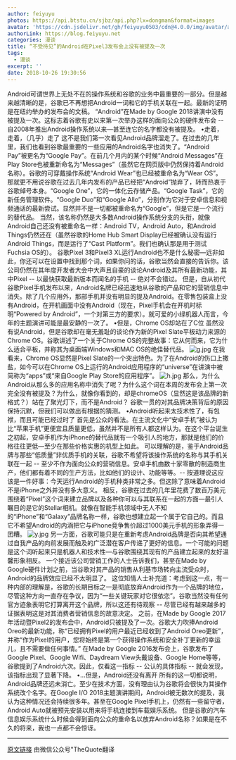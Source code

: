 ```yaml
---
author: feiyuyu
photos: https://api.btstu.cn/sjbz/api.php?lx=dongman&format=images
avatar: 'https://cdn.jsdelivr.net/gh/feiyuyu0503/cdn@4.0.0/img/avatar/avater.jpg'
authorLink: https://blog.feiyuyu.net
categories: 漫谈
title: “不受待见”的Android在Pixel3发布会上没有被提及一次
tags:
  - 漫谈
excerpt: ''
date: 2018-10-26 19:30:56
---
```


Android可谓世界上无处不在的操作系统和谷歌的业务中最重要的一部分。但是越来越清晰的是，谷歌已不再想把Android一词和它的手机关联在一起。最新的证明是在纽约举办的发布会的文稿。 “Android”在Made by Google 2018讲演中没有被提及一次。这标志着谷歌有史以来第一次举办这样的面向公众的硬件发布会 -- 自2008年推出Android操作系统以来—甚至连它的名字都没有被提及。 •走着，走着，（几乎）走了 这不是我们第一次看见Android品牌溜走了。在过去的几年里，我们也看到谷歌最重要的一些应用的Android名字也消失了。“Android Pay”被更名为“Google Pay”。在前几个月内的某个时候“Android Messages”在Play Store也被重新命名为“Messages”（虽然它在网页版中仍然保持着Android名称）。谷歌的可穿戴操作系统“Android Wear”也已经被重命名为“Wear OS”。 那就更不用说谷歌在过去几年内发布的产品已经把“Android”抛弃了，转而热衷于谷歌绰号本身。“Google One”，它的一体化云存储产品。“Google Task”，它的新任务管理软件。“Google Duo”和“Google Allo”，分别作为它对于安卓信息和视频通话的最新尝试。显然并不是一切都被重命名为“Google”，但是它是一个流行的替代品。 当然，该名称仍然是大多数Android操作系统分支的头衔，就像Android自己还没有被重命名一样：Android TV，Android Auto，和Android Things仍然还在（虽然谷歌的Home Hub Smart Display已经被确认没有运行Android Things，而是运行了“Cast Platform”。我们也确认那是用于测试Fuchsia OS的）。 谷歌Pixel 3和Pixel3 XL运行Android也不是什么秘密—远非如此，你还可以在设置中找到那个词，如果你问的话，谷歌当然会直接的告诉你。该公司仍然在其年度开发者大会中大声且自豪的谈论Android及其所有最新功能，其中Pixel -- 以最快获取最新版本而闻名的手机 -- 绝对不会错过。 但是，自从初代谷歌Pixel手机发布以来，Android名牌已经迅速地从谷歌的产品和它的营销信息中消失。除了几个应用外，那部手机并没有明显的提及Android。在零售包装盒上没有Android，在开机画面中没有Android（现在，Pixel手机会在开机时标明“Powered by Android”，一个对第三方的要求）。就可爱的小绿机器人而言，今年的主题演讲可能是最安静的一次了。 •但是，Chrome OS却站在了C位 虽然没有说Android，但是谷歌却在毫无羞耻的谈论作为新的Pixel Slate平板动力来源的Chrome OS。谷歌讲述了一个关于Chrome OS的完整故事：它从何而来，它为什么适合平板，并称其为桌面端Windows和MAC OS的绝佳替代品。 ![g.jpg](https://i.loli.net/2018/10/26/5bd2f95697618.jpg "g.jpg") 在我看来，Chrome OS显然是Pixel Slate的一个突出特色。为了在Android的伤口上撒盐，如今可以在Chrome OS上运行的Android应用程序的“universe”在讲演中被简称为“apps”或“来自Google Play Store的应用程序”。 ![h.jpg](https://i.loli.net/2018/10/26/5bd2f9928e454.jpg "h.jpg") 那么，为什么Android从那么多的应用名称中消失了呢？为什么这个词在本周的发布会上第一次完全没有被提及？为什么，就像你看到的，却是chromeOS（显然这是该品牌的新格式？）站在了聚光灯下，而不是Android？ 谷歌一贯的对其品牌决策背后的原因保持沉默，但我们可以做出有根据的猜测。 •Android听起来太技术性了，有包袱，而且可能已经过时了 首先是公众的看法。在主流文化中“安卓手机”被认为比“苹果手机”更便宜且质量更低，虽然并不是所有人都这样认为。在这个平台诞生之初起，安卓手机作为iPhone的替代品就有一个吸引人的地方，那就是他们的价格往往更低—至少在那些价格实惠的机型上如此。 可以理解的是，鉴于Android品牌与那些“低质量”非优质手机的关联，谷歌不希望将该操作系统的名称与其手机关联在一起 -- 至少不作为面向公众的营销信息。安卓手机由数十家零散的制造商生产，他们都有着不同的生产方法，比如他们的设计、功能等等。-- 按道理说这应该是一件好事：今天运行Android的手机种类非常之多。但这除了意味着Android不是iPhone之外并没有多大意义。 相反，谷歌在过去的几年里花费了数百万美元围绕着“Pixel”这个词来建立品牌以及各种你可以与其联系在一起的方面—最引人瞩目的是它的Stellar相机。就像在智能手机领域中无人不知的“iPhone”和“Galaxy”品牌名称一样，谷歌也想建立起一个属于它自己的。而且它不希望Android的内涵把它与iPhone竞争售价超过1000美元手机的形象弄得一团糟。 ![y.jpg](https://i.loli.net/2018/10/26/5bd2f9aa64272.jpg "y.jpg") 另一方面，谷歌可能只是在重新考虑Android品牌是否向其希望通过自我产品的向前发展而触及的广泛潜在客户传递了更好的信息。一个可能的问题是这个词听起来只是机器人和技术性—与谷歌围绕其现有的产品建立起来的友好温馨形象相反。 一个接近该公司营销工作的人士告诉我们，甚至在Made by Google硬件计划之前，当谷歌对其产品的销售从利基市场转向主流受众时，Android的品牌效应已经不太明显了。 这位知情人士补充道：考虑到这一点，有一种内部的理解是，谷歌的长期目标之一是彻底放弃Android作为一个品牌的地位，尽管这种方向一直存在争议，因为“一些关键玩家对它很依恋”。谷歌当然没有任何官方迹象表明它打算离开这个品牌，所以这还有待观察 -- 尽管已经有越来越多的证据表明这是对其消费者营销信息的故意决定。 之前，在Made by Google 2017年活动暨Pixel2的发布会中，Android只被提及了一次。谷歌大力吹捧Android Oreo的最新功能，称“已经拥有Pixel的用户最近已经收到了Android Oreo更新”，并称“作为Pixel的用户，您将始终是第一个获得操作系统和安全补丁更新的幸运儿，且不需要做任何事情。” 在Made by Google 2016发布会上，谷歌发布了Google Pixel、Google Wifi、Daydream View头戴设备、Google Home等等，谷歌提到了Android六次。因此，仅看这一指标 -- 公认的具体指标 -- 就会发现，该指标出现了显著下降。 •...但是，Android还没有离开 所有的这一切都说明，Android品牌还远未消亡。至少在技术方面，没有理由认为谷歌将会很快为其操作系统改个名字。在Google I/O 2018主题演讲期间，Android被无数次的提及，我认为这种情况还会持续很多年。甚至在Google Pixel手机上，仍然有一些留守者，Android Auto就被预先安装以用来将手机连接到车载娱乐系统。 但是谷歌的汽车信息娱乐系统什么时候会得到面向公众的重命名以放弃Android名称？如果是在不久的将来，我也一点都不会惊讶。

* * *

[原文链接](https://9to5google.com/2018/10/11/the-dirty-word-android-dead-made-by-google/ "原文链接") 由微信公众号"TheQuote翻译
